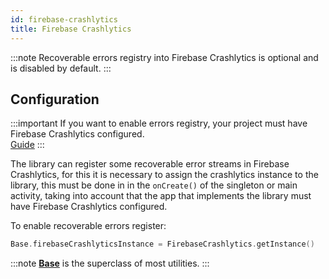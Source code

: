 ```yaml
---
id: firebase-crashlytics
title: Firebase Crashlytics
---
```


:::note
Recoverable errors registry into Firebase Crashlytics is optional and is disabled by default.
:::

## Configuration

:::important
If you want to enable errors registry, your project must have Firebase Crashlytics configured.<br/>
[Guide](https://firebase.google.com/docs/crashlytics/get-started?platform=android)
:::

The library can register some recoverable error streams in Firebase Crashlytics, for this it is necessary to assign the crashlytics instance to the 
library, this must be done in in the `onCreate()` of the singleton or main activity, taking into account that the app that implements the library must 
have Firebase Crashlytics configured.

To enable recoverable errors register:
```kotlin
Base.firebaseCrashlyticsInstance = FirebaseCrashlytics.getInstance()
```

:::note
[**Base**](https://jeovanimartinez.github.io/Android-Utils/reference/androidutils/com.jeovanimartinez.androidutils/-base/index.html) is the superclass of 
most utilities.
:::

